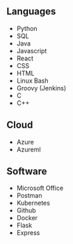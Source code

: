 
## Languages

- Python
- SQL
- Java
- Javascript
- React
- CSS
- HTML
- Linux Bash
- Groovy (Jenkins)
- C
- C++

## Cloud
- Azure
- Azureml

## Software
- Microsoft Office
- Postman
- Kubernetes
- Github
- Docker
- Flask
- Express

